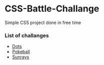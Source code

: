 # CSS-Battle-Challange
Simple CSS project done in free time 

### List of challanges
- [Dots](https://cssbattle.dev/play/109)
- [Pokeball](https://cssbattle.dev/play/95)
- [Sunrays](https://cssbattle.dev/play/110)
